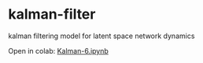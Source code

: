 # kalman-filter
kalman filtering model for latent space network dynamics

Open in colab: [Kalman-6.ipynb](https://githubtocolab.com/IgorBronzaCuerta/kalman-filter/blob/main/Kalman-6.ipynb)
